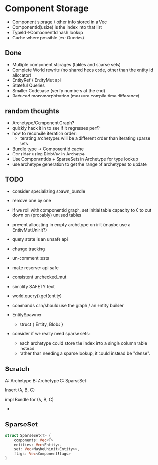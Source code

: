 # Component Storage

* Component storage / other info stored in a Vec<ComponentInfo>
* ComponentId(usize) is the index into that list
* TypeId->ComponentId hash lookup
* Cache where possible (ex: Queries)

## Done

* Multiple component storages (tables and sparse sets)
* Complete World rewrite (no shared hecs code, other than the entity id allocator)
* EntityRef / EntityMut api
* Stateful Queries
* Smaller Codebase (verify numbers at the end)
* Reduced monomorphization (measure compile time difference)

## random thoughts

* Archetype/Component Graph?
* quickly hack it in to see if it regresses perf?
* how to reconcile iteration order:
    * iterating archetypes will be a different order than iterating sparse sets
* Bundle type -> ComponentId cache
* Consider using BlobVec in Archetpe
* Use ComponentIds + SparseSets in Archetype for type lookup
* use archetype generation to get the range of archetypes to update

## TODO

* consider specializing spawn_bundle
* remove one by one
* if we roll with componentid graph, set initial table capacity to 0 to cut down on (probably) unused tables
* prevent allocating in empty archetype on init (maybe use a EntityMutUninit?)
* query state is an unsafe api
* change tracking
* un-comment tests
* make reserver api safe
* consistent unchecked_mut
* simplify SAFETY text
* world.query().get(entity)
* commands can/should use the graph / an entity builder
* EntitySpawner
    * struct { Entity, Blobs }

* consider if we really need sparse sets:
    * each archetype could store the index into a single column table instead
    * rather than needing a sparse lookup, it could instead be "dense".


## Scratch

A: Archetype
B: Archetype
C: SparseSet

Insert (A, B, C)



impl Bundle for (A, B, C)

* 

## SparseSet

```rust
struct SparseSet<T> {
    components: Vec<T>
    entities: Vec<Entity>,
    set: Vec<MaybeUninit<Entity>>,
    flags: Vec<ComponentFlags>
}
```